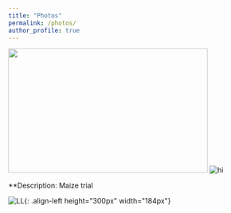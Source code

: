 ```yaml
---
title: "Photos"
permalink: /photos/
author_profile: true
---
```


<img src="images/image-alignment-580x300.jpg" width="400" height="250">

<img src="https://github.com/DaniloLyra/danilolyra.github.io/blob/master/images/image-alignment-580x300.jpg" alt="hi" class="inline"/>

**Description: Maize trial

![LL](https://github.com/DaniloLyra/danilolyra.github.io/blob/master/images/image-alignment-580x300.jpg){: .align-left height="300px" width="184px"}
